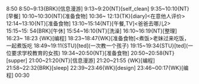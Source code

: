 8:50
8:50~9:13{BRK}[信息漫游]
9:13~9:20{NT}[self_clean]
9:35~10:10{NT}[早餐]
10:10~10:30{NT}[准备食物]
10:36~ 12:13{TK}[diary]<在意他人评价>
12:14~13:10{NT}[准备食物]
13:10~15:14{NT}[午餐,TV]<爸爸去哪儿2>
15:15~15: 54{BRK}[午休]
15:54~16:10{NT}[洗澡]
16:10~16:19{NT}[整理]
16:23~ 18:23 {WK}[编程]<life-time-tracker>
18:23~18:47{WK}[准备食物]<煮饭>老妹过来吃饭，一起煮饭吃
18:49~19:11{STU}[ted]<OTD>(一次教一个孩子)
19:15~19:34{STU}[ted]<OTD>(一位要求学校教育的女孩)
19:34~20:50{NT}[准备食物]
20:50~20:58{NT}[supper]
21:00~21:20{NT}[信息漫游]
21:20~21:55 {WK}[编程]<life-time-tracker>
21:58~22:32{BRK}[sleep]
22:39~23:46{WK}[design]<life-time-tracker>
23:46~00:17{WK}[编程]<life-time-tracker>
00:30

